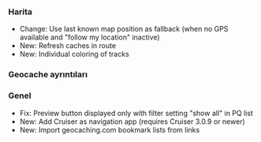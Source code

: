 ### Harita
- Change: Use last known map position as fallback (when no GPS available and "follow my location" inactive)
- New: Refresh caches in route
- New: Individual coloring of tracks

### Geocache ayrıntıları

### Genel
- Fix: Preview button displayed only with filter setting "show all" in PQ list
- New: Add Cruiser as navigation app (requires Cruiser 3.0.9 or newer)
- New: Import geocaching.com bookmark lists from links
